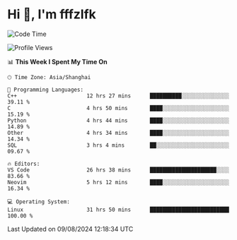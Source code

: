 # Hi 👋, I'm fffzlfk

<!--START_SECTION:waka-->
![Code Time](http://img.shields.io/badge/Code%20Time-890%20hrs%205%20mins-blue)

![Profile Views](http://img.shields.io/badge/Profile%20Views-0-blue)

📊 **This Week I Spent My Time On** 

```text
🕑︎ Time Zone: Asia/Shanghai

💬 Programming Languages: 
C++                      12 hrs 27 mins      ██████████░░░░░░░░░░░░░░░   39.11 % 
C                        4 hrs 50 mins       ████░░░░░░░░░░░░░░░░░░░░░   15.19 % 
Python                   4 hrs 44 mins       ████░░░░░░░░░░░░░░░░░░░░░   14.89 % 
Other                    4 hrs 34 mins       ████░░░░░░░░░░░░░░░░░░░░░   14.34 % 
SQL                      3 hrs 4 mins        ██░░░░░░░░░░░░░░░░░░░░░░░   09.67 % 

🔥 Editors: 
VS Code                  26 hrs 38 mins      █████████████████████░░░░   83.66 % 
Neovim                   5 hrs 12 mins       ████░░░░░░░░░░░░░░░░░░░░░   16.34 % 

💻 Operating System: 
Linux                    31 hrs 50 mins      █████████████████████████   100.00 % 
```


 Last Updated on 09/08/2024 12:18:34 UTC
<!--END_SECTION:waka-->
